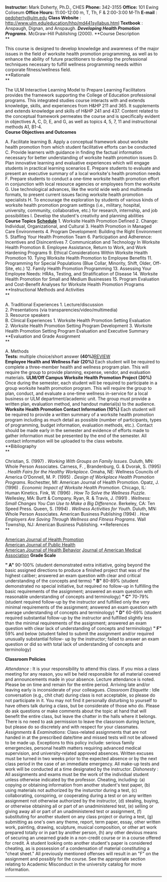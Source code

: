 **Instructor:** Mark Doherty, Ph.D., CHES **Phone:** 342-3155 **Office:** 101
Ewing Coliseum **Office Hours:** 11:00-12:00 m, T, Th, F & 2:00-3:00 M-Th
**E-mail** : [pedoherty@ulm.edu](mailto:pedoherty@ulm.edu) **Class Website** :
<http://www.ulm.edu/education/hhp/md441syllabus.html> **Textbook** : Anspaugh,
Dignan, and Anspaugh. **_Developing Health Promotion Programs_**. McGraw-Hill
Publishing (2000). **Course Description  
**

This course is designed to develop knowledge and awareness of the major issues
in the field of worksite health promotion programming, as well as to enhance
the ability of future practitioners to develop the professional techniques
necessary to fulfill wellness programming needs within corporate
fitness/wellness field.  
**Rationale  
**

The ULM Interactive Learning Model to Prepare Learning Facilitators provides
the framework supporting the College of Education professional programs. This
integrated studies course interacts with and extends knowledge, skills, and
experiences from H&HP 211 and 365. It supplements and extends knowledge and
skills of H&HP 241 and 437. Content related to the conceptual framework
permeates the course and is specifically evident in objectives A, C, D, E, and
G, as well as topics 4, 5, 7, 11 and instructional methods A1, B1-4.  
**Course Objectives and Outcomes**

  A. Facilitate learning B. Apply a conceptual framework about worksite health
promotion from which student facilitative efforts can be conducted C. Provide
learners with guidance in finding the factual information necessary for better
understanding of worksite health promotion issues D. Plan innovative learning
and evaluative experiences which will engage students in practical learning
scenarios E. Prepare students to evaluate and present an executive summary of
a local worksite's health promotion needs F. Prepare students to conduct a
one-time worksite health promotion effort in conjunction with local resource
agencies or employees from the worksite G. Use technological advances, like
the world wide web and multimedia formats, to present current issues facing
worksite health promotion specialists H. To encourage the exploration by
students of various kinds of worksite health promotion program settings (i.e.,
military, hospital, university, community, collaborative, etc.) for research,
internship, and job possibilities I. Develop the student's creativity and
planning abilities  
**Course Topics**
[**Schedule**](http://www.ulm.edu/education/hhp/441scheduleF2001.html)
1\. Worksite Health Promotion Defined     2\. Change: Individual,
Organizational, and Cultural     3\. Health Promotion in Managed Care
Environments     4\. Program Development: Building the Right Environment
5\. Staffing Your Health Promotion Team     6\. Participation and Adherence:
Incentives and Disincentives     7\. Communication and Technology In Worksite
Health Promotion     8\. Employee Assistance, Return to Work, and Work
Hardening Programs     9\. Ethical Considerations Within Worksite Health
Promotion     10\. Tying Worksite Health Promotion to Employee Benefits
11\. Programming for Special Populations (Blue Collar, Minority, Shift, Older,
Off-Site, etc.)     12\. Family Health Promotion Programming     13\.
Assessing Your Employee Needs: HRAs, Testing, and Stratification of Disease
14\. Worksite Health Promotion for Small and Medium Businesses     15\.
Program Evaluation and Cost-Benefit Analyses for Worksite Health Promotion
Programs   **Instructional Methods and Activities  
**

A. Traditional Experiences     1\. Lecture/discussion  
2\. Presentations (via transparencies/video/multimedia)  
3\. Resource speakers  
B. Clinical Experiences     1\. Worksite Health Promotion Setting Evaluation  
2\. Worksite Health Promotion Setting Program Development     3\. Worksite
Health Promotion Setting Program Evaluation and Executive Summary  
**Evaluation and Grade Assignment  
**

A. Methods  
    **Tests:** multiple choice/short answer **(40%)**[REVIEW](http://www.ulm.edu/education/hhp/441quizreview.html)  
    **Employee Health and Wellness Fair (20%)**      Each student will be required to complete a three-member health and wellness program plan. This will require the group to provide planning, expense, vendor, and evaluation materials.           **ULM/Off Campus Worksite Health Promotion Project (30%)**      Once during the semester, each student will be required to participate in a group worksite health promotion program. This will require the group to plan, conduct, and evaluate a one-time wellness in-service for a local business or ULM department/academic unit. The group must provide a written plan, evaluation method, and handout material(s) to the audience.           **Worksite Health Promotion Contact Information (10%)**      Each student will be required to provide a written summary of a worksite health promotion program including as much detail as possible (number of participants, types of programming, budget information, evaluation methods, etc.). Contact should be made early in the semester and evidence of efforts made to gather information must be presented by the end of the semester. All contact information will be uploaded to the class website.  
**Bibliography  
**

Christian, S. (1997) . _Working With Groups on Family Issues_. Duluth, MN:
Whole Person Associates.    Carness, F. , Brandenburg, G. & Dvorak, S. (1995)
. _Health Fairs for the Healthy Workplace_. Omaha, NE: Wellness Councils of
America    O'Donnell, M. P. (1995) . _Design of Workplace Health Promotion
Programs_. Rochestter, MI: American Journal of Health Promotion.    Opatz, J.
(1996) . _Economic Impact of Worksite Health Promotion_. Chicago, IL: Human
Kinetics.    Fink, W. (1996) . _How To Solve the Wellness Puzzle_. Wellesley,
MA: Burtt  & Company.   Ryan, R. & Travis, J. (1991) . _Wellness: Small
Changes You Can Use to Make a Big Difference_. Berkeley, CA: Ten Speed Press.
Queen, S. (1994) . _Wellness Activities for Youth_. Duluth, MN: Whole Person
Associates.    American Business Publishing (1994) . _How Employers Are Saving
Through Wellness and Fitness Programs_. Wall Township, NJ: American Business
Publishing.    **References  
**

[American Journal of Health Promotion](http://www.healthpromotionjournal.com/)  
[American Journal of Public Health](http://www.ajph.org/)  
[American Journal of Health Behavior](http://www.ajhb.org/) [Journal of
American Medical Association](http://jama.ama-assn.org/)   **Grade Scale**

**" A"** 90-100% (student demonstrated extra initiative, going beyond the
basic assigned directions to produce a finished project that was of the
highest caliber; answered an exam question with clear and critical
understanding of the concepts and terms) **" B"** 80-89% (student demonstrated
no special initiative, but required no follow-up in fulfilling the basic
requirements of the assignment; answered an exam question with reasonable
understanding of concepts and terminology) **" C"** 70-79% (student required
follow-up by the instructor and fulfilled only the very minimal requirements
of the assignment; answered an exam question with average understanding of
concepts and terminology) **" D"** 60-69% (student required substantial
follow-up by the instructor and fulfilled slightly less than the minimal
requirements of the assignment; answered an exam question with clear lack of
understanding of concepts and terminology) **" F"** 59% and below (student
failed to submit the assignment and/or required unusually substantial follow-
up by the instructor; failed to answer an exam question or did so with total
lack of understanding of concepts and terminology)

  **Classroom Policies**

_Attendance_ : It is your responsibility to attend this class. If you miss a
class meeting for any reason, you will be held responsible for all material
covered and announcements made in your absence. Lecture attendance is noted.
Please be on time and remain for the entire period. Arriving late and/or
leaving early is inconsiderate of your colleagues.   _Classroom Etiquette_ :
Idle conversation (e.g., chit chat) during class is not acceptable, so please
do not participate in it. You may not find it personally disturbing to
yourself to have others talk during a class, but be considerate of those who
do. Please do ask questions or make comments about the topic at hand that will
benefit the entire class, but leave the chatter in the halls where it belongs.
There is no need to ask permission to leave the classroom during lecture, but
please do so discretely and with respect for your classmates.   _Assignments &
Examinations_: Class-related assignments that are not handed in at the
prescribed date/time and missed tests will not be allowed to be made up.
Exceptions to this policy include: serious family emergencies, personal health
matters requiring advanced medical supervision, and university-related
approved absences. Written excuses must be turned in two weeks prior to the
expected absence or by the next class period in the case of an immediate
emergency. All make-up tests and work will be conducted at a time designated
by the instructor.   _Dishonesty_ : All assignments and exams must be the work
of the individual student unless otherwise indicated by the professor.
Cheating, including: (a) copying or obtaining information from another
student's test paper, (b) using materials not authorized by the insturctor
during a test, (c) collaborating, conspiring, or cooperating during a test or
on any written assignment not otherwise authorized by the instructor, (d)
stealing, buying, or otherwise obtaining all or part of an unadministered
test, (e) selling or giving away all or part of an unadministered test or
assignment, (f) substituting for another student on any class project or
during a test, (g) submitting as one's own any theme, report, term paper,
essay, other written work, painting, drawing, sculpture, musical composition,
or other art work prepared totally or in part by another person, (h) any other
devious means of securing an unearned grade in a non-credit course or in a
course offered for credit. A student looking onto another student's paper is
considered cheating, as is possession of a condensation of material
constituting a "cheat sheet." All previously mentioned offenses will result in
an "F" on the assignment and possibly for the course. See the appropriate
section relating to Academic Misconduct in the university catalog for more
information.

* * *


